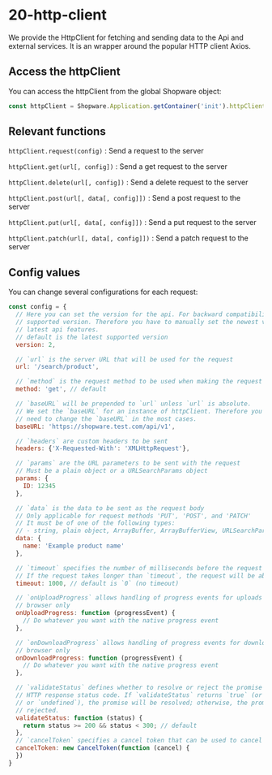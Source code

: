 # 20-http-client

We provide the HttpClient for fetching and sending data to the Api and external services. It is an wrapper around the popular HTTP client Axios.

## Access the httpClient

You can access the httpClient from the global Shopware object:

```javascript
const httpClient = Shopware.Application.getContainer('init').httpClient;
```

## Relevant functions

`httpClient.request(config)` : Send a request to the server

`httpClient.get(url[, config])` : Send a get request to the server

`httpClient.delete(url[, config])` : Send a delete request to the server

`httpClient.post(url[, data[, config]])` : Send a post request to the server

`httpClient.put(url[, data[, config]])` : Send a put request to the server

`httpClient.patch(url[, data[, config]])` : Send a patch request to the server

## Config values

You can change several configurations for each request:

```javascript
const config = {
  // Here you can set the version for the api. For backward compatibility we use the latest
  // supported version. Therefore you have to manually set the newest version if you need the
  // latest api features.
  // default is the latest supported version
  version: 2,

  // `url` is the server URL that will be used for the request
  url: '/search/product',

  // `method` is the request method to be used when making the request
  method: 'get', // default

  // `baseURL` will be prepended to `url` unless `url` is absolute.
  // We set the `baseURL` for an instance of httpClient. Therefore you do not
  // need to change the `baseURL` in the most cases.
  baseURL: 'https://shopware.test.com/api/v1',

  // `headers` are custom headers to be sent
  headers: {'X-Requested-With': 'XMLHttpRequest'},

  // `params` are the URL parameters to be sent with the request
  // Must be a plain object or a URLSearchParams object
  params: {
    ID: 12345
  },

  // `data` is the data to be sent as the request body
  // Only applicable for request methods 'PUT', 'POST', and 'PATCH'
  // It must be of one of the following types:
  // - string, plain object, ArrayBuffer, ArrayBufferView, URLSearchParams, FormData, File, Blob
  data: {
    name: 'Example product name'
  },

  // `timeout` specifies the number of milliseconds before the request times out.
  // If the request takes longer than `timeout`, the request will be aborted.
  timeout: 1000, // default is `0` (no timeout)

  // `onUploadProgress` allows handling of progress events for uploads
  // browser only
  onUploadProgress: function (progressEvent) {
    // Do whatever you want with the native progress event
  },

  // `onDownloadProgress` allows handling of progress events for downloads
  // browser only
  onDownloadProgress: function (progressEvent) {
    // Do whatever you want with the native progress event
  },

  // `validateStatus` defines whether to resolve or reject the promise for a given
  // HTTP response status code. If `validateStatus` returns `true` (or is set to `null`
  // or `undefined`), the promise will be resolved; otherwise, the promise will be
  // rejected.
  validateStatus: function (status) {
    return status >= 200 && status < 300; // default
  },
  // `cancelToken` specifies a cancel token that can be used to cancel the request
  cancelToken: new CancelToken(function (cancel) {
  })
}
```

